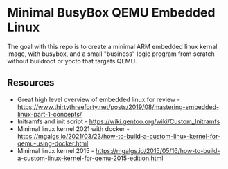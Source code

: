 # Minimal BusyBox QEMU Embedded Linux
The goal with this repo is to create a minimal ARM embedded linux kernal image, with busybox, and a small "business" logic program from scratch without buildroot or yocto that targets QEMU.

## Resources
* Great high level overview of embedded linux for review - https://www.thirtythreeforty.net/posts/2019/08/mastering-embedded-linux-part-1-concepts/
* Initramfs and init script - https://wiki.gentoo.org/wiki/Custom_Initramfs
* Minimal linux kernel 2021 with docker - https://mgalgs.io/2021/03/23/how-to-build-a-custom-linux-kernel-for-qemu-using-docker.html
* Minimal linux kernel 2015 - https://mgalgs.io/2015/05/16/how-to-build-a-custom-linux-kernel-for-qemu-2015-edition.html
